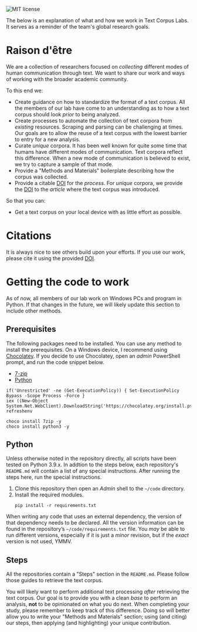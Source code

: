 ![MIT license](https://img.shields.io/badge/License-MIT-green.svg)

The below is an explanation of what and how we work in Text Corpus Labs.
It serves as a reminder of the team's global research goals.

# Raison d'être

We are a collection of researchers focused on _collecting_ different modes of human communication through text.
We want to share our work and ways of working with the broader academic community.

To this end we:

* Create guidance on how to standardize the format of a text corpus.
  All the members of our lab have come to an understanding as to how a text corpus should look _prior_ to being analyzed.
* Create processes to automate the collection of text corpora from _existing_ resources.
  Scraping and parsing can be challenging at times.
  Our goals are to allow the reuse of a text corpus with the lowest barrier to entry for a new analysis.
* Curate _unique_ corpora.
  It has been well known for quite some time that humans have different modes of communication.
  Text corpora reflect this difference.
  When a new mode of communication is believed to exist, we try to capture a sample of that mode.
* Provide a "Methods and Materials" boilerplate describing how the corpus was collected.
* Provide a citable [DOI](https://guides.github.com/activities/citable-code/) for the _process_.
  For _unique_ corpora, we provide the [DOI](https://www.doi.org/) to the _article_ where the text corpus was introduced.

So that you can:

* Get a text corpus on your local device with as little effort as possible.

# Citations

It is always nice to see others build upon your efforts.
If you use our work, please cite it using the provided [DOI](https://www.doi.org/).

# Getting the code to work

As of now, all members of our lab work on Windows PCs and program in Python.
If that changes in the future, we will likely update this section to include other methods.

## Prerequisites

The following packages need to be installed.
You can use any method to install the prerequisites.
On a Windows device, I recommend using [Chocolatey](https://chocolatey.org/install).
If you decide to use Chocolatey, open an _admin_ PowerShell prompt, and run the code snippet below.

* [7-zip](https://www.7-zip.org/)
* [Python](https://www.python.org/downloads/)
  
```{ps1}
if('Unrestricted' -ne (Get-ExecutionPolicy)) { Set-ExecutionPolicy Bypass -Scope Process -Force }
iex ((New-Object System.Net.WebClient).DownloadString('https://chocolatey.org/install.ps1'))
refreshenv

choco install 7zip -y
choco install python3 -y
```

## Python

Unless otherwise noted in the repository directly, all scripts have been tested on Python 3.9.x.
In addtion to the steps below, each repository's `README.md` will contain a list of any special instructions.
After running the steps here, run the special instructions.

1. Clone this repository then open an _Admin_ shell to the `~/code` directory.
2. Install the required modules.
   ```{shell}
   pip install -r requirements.txt
   ```
  
When writing any code that uses an external dependency, the version of that dependency needs to be declared.
All the version information can be found in the repository’s `~/code/requirements.txt` file.
You _may_ be able to run different versions, especially if it is just a _minor_ revision, but if the _exact_ version is not used, YMMV.

## Steps

All the repositories contain a "Steps" section in the `README.md`.
Please follow those guides to retrieve the text corpus.

You will likely want to perform additional text processing _after_ retrieving the text corpus.
Our goal is to provide you with a clean _base_ to perform an analysis, **not** to be opinionated on what you do next.
When completing your study, please remember to keep track of this difference.
Doing so will better allow you to write your "Methods and Materials" section; using (and citing) our steps, then applying (and highlighting) your unique contribution.
